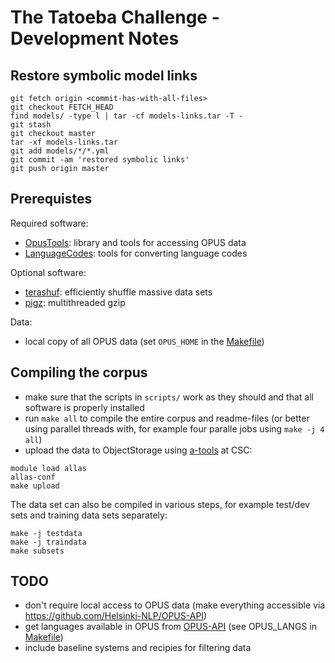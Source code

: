 
# The Tatoeba Challenge - Development Notes

## Restore symbolic model links

```
git fetch origin <commit-has-with-all-files>
git checkout FETCH_HEAD
find models/ -type l | tar -cf models-links.tar -T -
git stash
git checkout master
tar -xf models-links.tar
git add models/*/*.yml
git commit -am 'restored symbolic links'
git push origin master
```

## Prerequistes

Required software:

* [OpusTools](https://pypi.org/project/opustools): library and tools for accessing OPUS data
* [LanguageCodes](https://github.com/Helsinki-NLP/LanguageCodes): tools for converting language codes

Optional software:

* [terashuf](https://github.com/alexandres/terashuf): efficiently shuffle massive data sets
* [pigz](https://zlib.net/pigz/): multithreaded gzip

Data:

* local copy of all OPUS data (set `OPUS_HOME` in the [Makefile](Makefile))


## Compiling the corpus

* make sure that the scripts in `scripts/` work as they should and that all software is properly installed
* run `make all` to compile the entire corpus and readme-files (or better using parallel threads with, for example four paralle jobs using `make -j 4 all`)
* upload the data to ObjectStorage using [a-tools](https://docs.csc.fi/data/Allas/using_allas/a_commands/) at CSC:

```
module load allas
allas-conf
make upload
```

The data set can also be compiled in various steps, for example test/dev sets and training data sets separately:

```
make -j testdata
make -j traindata
make subsets
```


## TODO

* don't require local access to OPUS data (make everything accessible via https://github.com/Helsinki-NLP/OPUS-API)
* get languages available in OPUS from [OPUS-API](https://github.com/Helsinki-NLP/OPUS-API) (see OPUS_LANGS in [Makefile](Makefile))
* include baseline systems and recipies for filtering data
